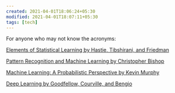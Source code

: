 ```yaml
---
created: 2021-04-01T18:06:24+05:30
modified: 2021-04-01T18:07:11+05:30
tags: [tech]
---
```


 For anyone who may not know the acronyms:

[Elements of Statistical Learning by Hastie, Tibshirani, and Friedman](http://web.stanford.edu/~hastie/ElemStatLearn/)

[Pattern Recognition and Machine Learning by Christopher Bishop](https://www.microsoft.com/en-us/research/people/cmbishop/)

[Machine Learning: A Probabilistic Perspective by Kevin Murphy](https://www.cs.ubc.ca/~murphyk/MLbook/)

[Deep Learning by Goodfellow, Courville, and Bengio](http://www.deeplearningbook.org/) 
